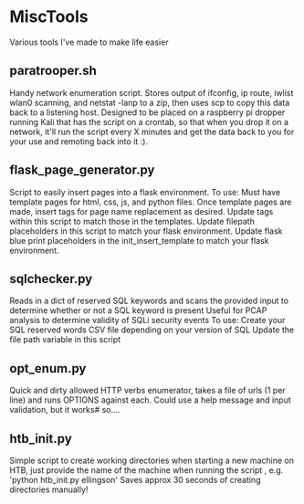 # MiscTools
Various tools I've made to make life easier

## paratrooper.sh
Handy network enumeration script. Stores output of ifconfig, ip route, iwlist wlan0 scanning, and netstat -lanp to a zip, then uses scp to copy this data back to a listening host. Designed to be placed on a raspberry pi dropper running Kali that has the script on a crontab, so that when you drop it on a network, it'll run the script every X minutes and get the data back to you for your use and remoting back into it :).

## flask_page_generator.py
Script to easily insert pages into a flask environment.
To use:
Must have template pages for html, css, js, and python files.
Once template pages are made, insert tags for page name replacement as desired.
Update tags within this script to match those in the templates.
Update filepath placeholders in this script to match your flask environment.
Update flask blue print placeholders in the init_insert_template to match your flask environment.

## sqlchecker.py
Reads in a dict of reserved SQL keywords and scans the provided input to determine whether or not a SQL keyword is present
Useful for PCAP analysis to determine validity of SQLi security events
To use:
	Create your SQL reserved words CSV file depending on your version of SQL
	Update the file path variable in this script
	
## opt_enum.py
Quick and dirty allowed HTTP verbs enumerator, takes a file of urls (1 per line) and runs OPTIONS against each. Could use a help message and input validation, but it works# so....

## htb_init.py
Simple script to create working directories when starting a new machine on HTB, just provide the name of the machine when running the script , e.g. 'python htb_init.py ellingson'  Saves approx 30 seconds of creating directories manually! 
